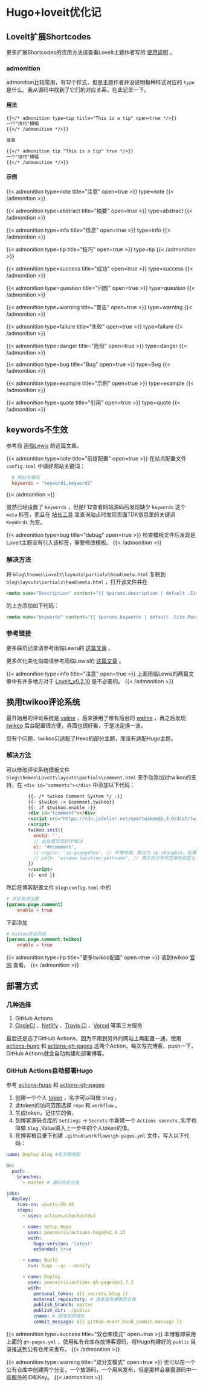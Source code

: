 # Hugo+loveit优化记


## LoveIt扩展Shortcodes

更多扩展Shortcodes的应用方法请查看LoveIt主题作者写的 [使用说明](https://hugoloveit.com/zh-cn/theme-documentation-extended-shortcodes/) 。

### admonition

admonition比较常用，有12个样式，但是主题作者并没说明每种样式对应的 `type` 是什么。我从源码中找到了它们的对应关系，在此记录一下。

#### 用法

```markdown
{{</* admonition type=tip title="This is a tip" open=true */>}}
一个"技巧"横幅
{{</* /admonition */>}}

或者

{{</* admonition tip "This is a tip" true */>}}
一个"技巧"横幅
{{</* /admonition */>}}
```

#### 示例

{{< admonition type=note title="注意" open=true >}}
type=note
{{< /admonition >}}

{{< admonition type=abstract title="摘要" open=true >}}
type=abstract
{{< /admonition >}}

{{< admonition type=info title="信息" open=true >}}
type=info
{{< /admonition >}}

{{< admonition type=tip title="技巧" open=true >}}
type=tip
{{< /admonition >}}

{{< admonition type=success title="成功" open=true >}}
type=success
{{< /admonition >}}

{{< admonition type=question title="问题" open=true >}}
type=question
{{< /admonition >}}

{{< admonition type=warning title="警告" open=true >}}
type=warning
{{< /admonition >}}

{{< admonition type=failure title="失败" open=true >}}
type=failure
{{< /admonition >}}

{{< admonition type=danger title="危险" open=true >}}
type=danger
{{< /admonition >}}

{{< admonition type=bug title="Bug" open=true >}}
type=Bug
{{< /admonition >}}

{{< admonition type=example title="示例" open=true >}}
type=example
{{< /admonition >}}

{{< admonition type=quote title="引用" open=true >}}
type=quote
{{< /admonition >}}

## keywords不生效

参考自 [雨临Lewis](https://lewky.cn/posts/hugo-4.html/#%E7%BD%91%E7%AB%99%E9%85%8D%E7%BD%AE%E4%BA%86keywords%E6%B2%A1%E6%9C%89%E7%94%9F%E6%95%88) 的这篇文章。

{{< admonition type=note title="前提配置" open=true >}}
在站点配置文件 `config.toml` 中填好网站关键词：

```toml
  # 网站关键词
  keywords = "keyword1,keyword2"
```
{{< /admonition >}}

虽然已经设置了 `keywords` ，但是F12查看网站源码后发现缺少 `keywords` 这个 `meta` 标签，而且在 [站长工具](https://seo.chinaz.com) 里查询站点时发现页面TDK信息里的关键词 `KeyWords` 为空。

{{< admonition type=bug title="debug" open=true >}}
检查模板文件后发现是LoveIt主题没有引入该标签，需要修改模板。
{{< /admonition >}}

### 解决方法

将 `blog\themes\LoveIt\layouts\partials\head\meta.html` 复制到 `blog\layouts\partials\head\meta.html` ，打开该文件并在

```html
<meta name="Description" content="{{ $params.description | default .Site.Params.description }}">
```
的上方添加如下代码：

```html
<meta name="keywords" content="{{ $params.keywords | default .Site.Params.keywords }}">
```

### 参考链接

更多踩坑记录请参考雨临Lewis的 [这篇文章](https://lewky.cn/posts/hugo-4.html/) 。

更多优化美化指南请参考雨临Lewis的 [这篇文章](https://lewky.cn/posts/hugo-3.html/) 。

{{< admonition type=info title="注意" open=true >}}
上面雨临Lewis的两篇文章中有许多地方对于 [LoveIt_v0.2.10](https://github.com/dillonzq/LoveIt/releases/tag/v0.2.10) 是不必要的。
{{< /admonition >}}

## 换用twikoo评论系统

最开始用的评论系统是 [valine](https://valine.js.org/) ，后来换用了带有后台的 [waline](https://waline.js.org/) ，再之后发现 [twikoo](https://twikoo.js.org/) 后台配置很方便，界面也很好看，于是决定换一波。

但有个问题，twikoo只适配了Hexo的部分主题，而没有适配Hugo主题。

### 解决方法

可以修改评论系统模板文件 `blog\themes\LoveIt\layouts\partials\comment.html` 来手动添加对twikoo的支持，在 `<div id="comments"></div>` 中添加以下代码：

```html
        {{- /* twikoo Comment System */ -}}
        {{- $twikoo := $comment.twikoo}}
        {{- if $twikoo.enable -}}
        <div id="tcomment"></div>
        <script src="https://cdn.jsdelivr.net/npm/twikoo@1.3.0/dist/twikoo.all.min.js"></script>
        <script>
        twikoo.init({
          envId: '',
          // 此处填写您的环境id
          el: '#tcomment',
          // region: 'ap-guangzhou', // 环境地域，默认为 ap-shanghai，如果您的环境地域不是上海，需传此参数
          // path: 'window.location.pathname', // 用于区分不同文章的自定义 js 路径，如果您的文章路径不是 location.pathname，需传此参数
        })
        </script>
        {{- end }}
```

然后在博客配置文件 `blog\config.toml` 中的

```toml
# 评论系统设置
[params.page.comment]
    enable = true
```

下面添加

```toml
# twikoo评论系统
[params.page.comment.twikoo]
    enable = true
```

{{< admonition type=tip title="更多twikoo配置" open=true >}}
请到twikoo [官网](https://twikoo.js.org/) 查看。
{{< /admonition >}}

## 部署方式

### 几种选择

1. GitHub Actions
2. [CircleCI](https://circleci.com/) 、[Netlify](https://www.netlify.com/) 、[Travis CI](https://www.travis-ci.com/) 、[Vercel](https://vercel.com/) 等第三方服务

最后还是选了GitHub Actions，因为不用到另外的网站上再配置一通，使用 [actions-hugo](https://github.com/peaceiris/actions-hugo) 和 [actions-gh-pages](https://github.com/peaceiris/actions-gh-pages) 这两个Action，每次写完博客，push一下，GitHub Actions就会自动构建和部署博客。

### GitHub Actions自动部署Hugo

参考 [actions-hugo](https://github.com/peaceiris/actions-hugo) 和 [actions-gh-pages](https://github.com/peaceiris/actions-gh-pages) 

1. 创建一个个人 [token](https://github.com/settings/tokens) ，名字可以叫做 `blog` 。
2. 此token的访问范围选择 `repo` 和 `workflow` 。
3. 生成token，记住它的值。
4. 到博客源码仓库的 `Settings` → `Secrets` 中新建一个 `Actions secrets` ,名字也叫做 `blog` ,Value填入上一步中的个人token的值。
5. 在博客根目录下创建 `.github\workflows\gh-pages.yml` 文件，写入以下代码：

```yaml
name: Deploy Blog #名字随便起

on:
  push:
    branches:
      - master # 源码所在分支

jobs:
  deploy:
    runs-on: ubuntu-20.04
    steps:
      - uses: actions/checkout@v2

      - name: Setup Hugo
        uses: peaceiris/actions-hugo@v2.4.13
        with:
          hugo-version: 'latest'
          extended: true

      - name: Build
        run: hugo --gc --minify

      - name: Deploy
        uses: peaceiris/actions-gh-pages@v3.7.3
        with:
          personal_token: ${{ secrets.blog }} 
          external_repository: # 用来发布博客的仓库
          publish_branch: master
          publish_dir: ./public
          cname: # 填写你的域名
          commit_message: ${{ github.event.head_commit.message }}

```

{{< admonition type=success title="双仓库模式" open=true >}}
本博客即采用上面的 `gh-pages.yml` ，使用私有仓库存放博客源码，将Hugo构建好的 `public` 目录推送到公有仓库来发布。
{{< /admonition >}}

{{< admonition type=warning title="双分支模式" open=true >}}
也可以在一个公有仓库中创建两个分支，一个放源码，一个用来发布，但是那样会暴露源码中一些服务的ID和Key。
{{< /admonition >}}

